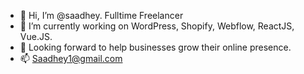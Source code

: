 - 👋 Hi, I’m @saadhey. Fulltime Freelancer
- 🌱 I’m currently working on WordPress, Shopify, Webflow, ReactJS, Vue.JS.
- 👀 Looking forward to help businesses grow their online presence. 
- 📫 Saadhey1@gmail.com


